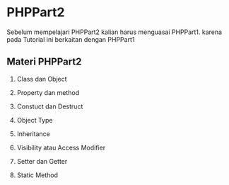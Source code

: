 # PHPPart2
Sebelum mempelajari PHPPart2 kalian harus menguasai PHPPart1. karena pada Tutorial ini berkaitan dengan PHPPart1


## Materi PHPPart2 
1. Class dan Object 

2. Property dan method

3. Constuct dan Destruct

4. Object Type

5. Inheritance

6. Visibility atau Access Modifier

7. Setter dan Getter

8. Static Method
